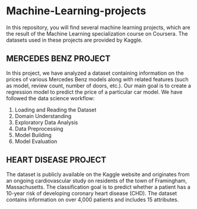# Machine-Learning-projects
In this repository, you will find several machine learning projects, which are the result of the Machine Learning specialization course on Coursera. The datasets used in these projects are provided by Kaggle.

## MERCEDES BENZ PROJECT
In this project, we have analyzed a dataset containing information on the prices of various Mercedes Benz models along with related features (such as model, review count, number of doors, etc.). Our main goal is to create a regression model to predict the price of a particular car model. We have followed the data science workflow:
1. Loading and Reading the Dataset
2. Domain Understanding
3. Exploratory Data Analysis
4. Data Preprocessing
5. Model Building
6. Model Evaluation

## HEART DISEASE PROJECT
The dataset is publicly available on the Kaggle website and originates from an ongoing cardiovascular study on residents of the town of Framingham, Massachusetts. The classification goal is to predict whether a patient has a 10-year risk of developing coronary heart disease (CHD). The dataset contains information on over 4,000 patients and includes 15 attributes.
    
    
